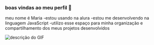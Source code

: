 ### boas vindas ao meu perfil 💙
meu nome é Maria
-estou usando na alura
-estou me desenvolvendo na linguagem JavaScript
-utilizo esse espaço para minha organização e compartilhamento dos meus projetos desenvolvidos

![descrição do GIF](https://media1.giphy.com/media/zbOgf8XE1CKwOLo5rE/200w.gif?cid=6c09b952p91mihliz8tu1pxcuvwh0pop2s6nc0f5z06izine&ep=v1_gifs_search&rid=200w.gif&ct=g)
